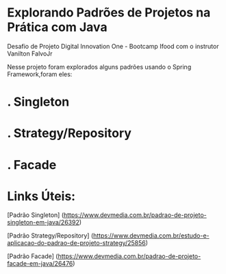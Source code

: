 # Explorando Padrões de Projetos na Prática com Java
Desafio de Projeto Digital Innovation One - Bootcamp Ifood com o instrutor Vanilton FalvoJr

Nesse projeto foram explorados alguns padrões usando o Spring Framework,foram eles:

# . Singleton
# . Strategy/Repository
# . Facade

# Links Úteis:

[Padrão Singleton] (https://www.devmedia.com.br/padrao-de-projeto-singleton-em-java/26392)

[Padrão Strategy/Repository] (https://www.devmedia.com.br/estudo-e-aplicacao-do-padrao-de-projeto-strategy/25856)

[Padrão Facade] (https://www.devmedia.com.br/padrao-de-projeto-facade-em-java/26476)
